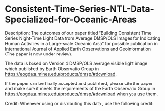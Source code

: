 # Consistent-Time-Series-NTL-Data-Specialized-for-Oceanic-Areas 

Description:
The outcomes of our paper titled “Building Consistent Time Series Night-Time Light Data from Average DMSP/OLS Images for Indicating Human Activities in a Large-scale Oceanic Area” for possible publication in International Journal of Applied Earth Observations and Geoinformation (The paper is now under review).

The data is based on Version 4 DMSP/OLS average visible light image which published by Earth Observatio Group in https://eogdata.mines.edu/products/dmsp/#download. 

If the paper can be finally accepted and published, please cite the paper and make sure it meets the requirements of the Earth Observatio Group in https://eogdata.mines.edu/products/dmsp/#download when you use them.

Credit:
Whenever using or distributing this data , use the following credit:
